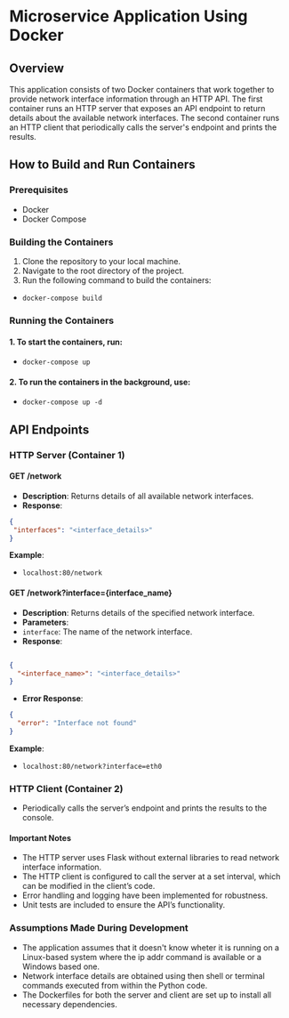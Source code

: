# Microservice Application Using Docker

## Overview
This application consists of two Docker containers that work together to provide network interface information through an HTTP API. The first container runs an HTTP server that exposes an API endpoint to return details about the available network interfaces. The second container runs an HTTP client that periodically calls the server's endpoint and prints the results.

## How to Build and Run Containers

### Prerequisites
- Docker
- Docker Compose

### Building the Containers
1. Clone the repository to your local machine.
2. Navigate to the root directory of the project.
3. Run the following command to build the containers:

- `docker-compose build`


### Running the Containers
#### 1. To start the containers, run:

- `docker-compose up`

#### 2. To run the containers in the background, use:

- `docker-compose up -d`


## API Endpoints

### HTTP Server (Container 1)

#### GET /network
- **Description**: Returns details of all available network interfaces.
- **Response**:
```json
{
 "interfaces": "<interface_details>"
}
```

**Example**:

- `localhost:80/network`

#### GET /network?interface={interface_name}
- **Description**: Returns details of the specified network interface.
- **Parameters**:
- `interface`: The name of the network interface.
- **Response**:
```json

{
  "<interface_name>": "<interface_details>"
}
```

- **Error Response**:

```json
{
  "error": "Interface not found"
}
```

**Example**:

- `localhost:80/network?interface=eth0`
  
### HTTP Client (Container 2)
- Periodically calls the server’s endpoint and prints the results to the console.
#### Important Notes
- The HTTP server uses Flask without external libraries to read network interface information.
- The HTTP client is configured to call the server at a set interval, which can be modified in the client’s code.
- Error handling and logging have been implemented for robustness.
- Unit tests are included to ensure the API’s functionality.
### Assumptions Made During Development
- The application assumes that it doesn't know wheter it is running on a Linux-based system where the ip addr command is available or a Windows based one.
- Network interface details are obtained using then shell or terminal commands executed from within the Python code.
- The Dockerfiles for both the server and client are set up to install all necessary dependencies.
